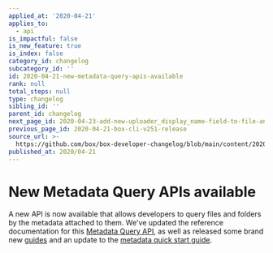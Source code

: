 ```yaml
---
applied_at: '2020-04-21'
applies_to:
  - api
is_impactful: false
is_new_feature: true
is_index: false
category_id: changelog
subcategory_id: ''
id: 2020-04-21-new-metadata-query-apis-available
rank: null
total_steps: null
type: changelog
sibling_id: ''
parent_id: changelog
next_page_id: 2020-04-23-add-new-uploader_display_name-field-to-file-and-file-versions
previous_page_id: 2020-04-21-box-cli-v251-release
source_url: >-
  https://github.com/box/box-developer-changelog/blob/main/content/2020/04-21-new-metadata-query-apis-available.md
published_at: 2020/04-21
---
```

# New Metadata Query APIs available

A new API is now available that allows developers to query files and folders
by the metadata attached to them. We've updated the reference documentation for
this [Metadata Query API][e_mdq_api], as well as released some brand new
[guides][g_mdq_api] and an update to the [metadata quick start guide][qs_mdq_api].

[e_mdq_api]: e://post_metadata_queries_execute_read
[g_mdq_api]: g://metadata/queries
[qs_mdq_api]: g://metadata/quick-start